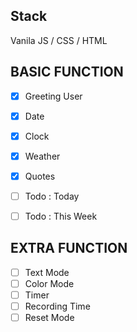 ## Stack
Vanila JS / CSS / HTML

## BASIC FUNCTION
- [x] Greeting User
- [x] Date
- [x] Clock
- [x] Weather
- [x] Quotes
- [ ] Todo : Today
- [ ] Todo : This Week


## EXTRA FUNCTION
- [ ] Text Mode 
- [ ] Color Mode
- [ ] Timer
- [ ] Recording Time
- [ ] Reset Mode
